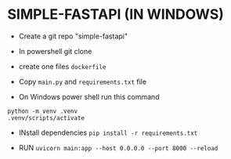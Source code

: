 # SIMPLE-FASTAPI (IN WINDOWS)

* Create a git repo "simple-fastapi"
* In powershell git clone  
* create one files ```dockerfile```
* Copy ```main.py``` and ```requirements.txt``` file

* On Windows power shell run this command

``` 
python -m venv .venv
.venv/scripts/activate
```

* INstall dependencies
```pip install -r requirements.txt```

* RUN
  ```uvicorn main:app --host 0.0.0.0 --port 8000 --reload```

